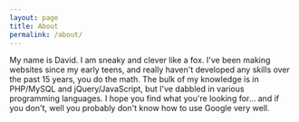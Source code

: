 ```yaml
---
layout: page
title: About
permalink: /about/
---
```


My name is David. I am sneaky and clever like a fox. I've been making websites since my early teens, and really haven't developed any skills over the past 15 years, you do the math. The bulk of my knowledge is in PHP/MySQL and jQuery/JavaScript, but I've dabbled in various programming languages. I hope you find what you're looking for... and if you don't, well you probably don't know how to use Google very well.